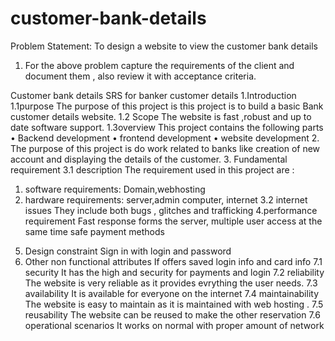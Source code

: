 # customer-bank-details
Problem Statement: To design a website to view the
customer bank details
1. For the above problem capture the requirements
of the client and document them , also review it
with acceptance criteria.

Customer bank details
SRS for banker customer details 1.Introduction
1.1purpose 
    The purpose of this project is this project is to build a basic Bank customer details website.
1.2 Scope
      The website is fast ,robust and up to date software support.
1.3overview
      This project contains the following parts
 •  Backend development 
 •  frontend development
 •   website development
2. The purpose of this project is do work related to banks like creation of new account and displaying the details of the customer.
3. Fundamental requirement
3.1 description
The requirement used in this project are : 
1) software requirements: Domain,webhosting
2) hardware requirements: server,admin computer, internet
3.2 internet issues
  They include both bugs , glitches and trafficking 
4.performance requirement
  Fast response forms the server, multiple user access at the same time safe payment methods
5. Design constraint
  Sign in with login and password
6. Other non functional attributes 
If offers saved login info and card info
7.1 security 
  It has the high and security for payments and login
7.2 reliability  
  The website is very reliable as it provides evrything the user needs.
7.3 availability
 It is available for everyone on the internet 
7.4 maintainability 
The website is easy to maintain as it is maintained with web hosting .
7.5 reusability 
The website can be reused to make the other reservation 
7.6 operational scenarios 
It works on normal with proper amount of network 
